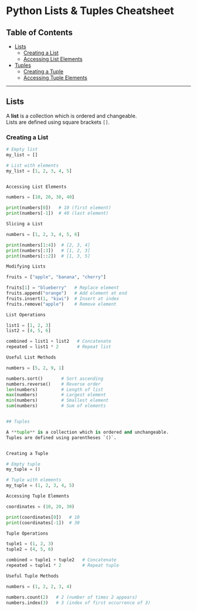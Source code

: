 # Python Lists & Tuples Cheatsheet

## Table of Contents
- [Lists](#lists)  
  - [Creating a List](#creating-a-list)  
  - [Accessing List Elements](#accessing-list-elements)  
- [Tuples](#tuples)  
  - [Creating a Tuple](#creating-a-tuple)  
  - [Accessing Tuple Elements](#accessing-tuple-elements)  

---

## Lists

A **list** is a collection which is ordered and changeable.  
Lists are defined using square brackets `[]`.

### Creating a List
```python
# Empty list
my_list = []

# List with elements
my_list = [1, 2, 3, 4, 5]


Accessing List Elements

numbers = [10, 20, 30, 40]

print(numbers[0])   # 10 (first element)
print(numbers[-1])  # 40 (last element)

Slicing a List

numbers = [1, 2, 3, 4, 5, 6]

print(numbers[1:4])  # [2, 3, 4]
print(numbers[:3])   # [1, 2, 3]
print(numbers[::2])  # [1, 3, 5]

Modifying Lists

fruits = ["apple", "banana", "cherry"]

fruits[1] = "blueberry"   # Replace element
fruits.append("orange")   # Add element at end
fruits.insert(1, "kiwi")  # Insert at index
fruits.remove("apple")    # Remove element

List Operations

list1 = [1, 2, 3]
list2 = [4, 5, 6]

combined = list1 + list2   # Concatenate
repeated = list1 * 2       # Repeat list

Useful List Methods

numbers = [5, 2, 9, 1]

numbers.sort()       # Sort ascending
numbers.reverse()    # Reverse order
len(numbers)         # Length of list
max(numbers)         # Largest element
min(numbers)         # Smallest element
sum(numbers)         # Sum of elements


## Tuples  

A **tuple** is a collection which is ordered and unchangeable.  
Tuples are defined using parentheses `()`.  


Creating a Tuple

# Empty tuple
my_tuple = ()

# Tuple with elements
my_tuple = (1, 2, 3, 4, 5)

Accessing Tuple Elements

coordinates = (10, 20, 30)

print(coordinates[0])   # 10
print(coordinates[-1])  # 30

Tuple Operations

tuple1 = (1, 2, 3)
tuple2 = (4, 5, 6)

combined = tuple1 + tuple2   # Concatenate
repeated = tuple1 * 2        # Repeat tuple

Useful Tuple Methods

numbers = (1, 2, 2, 3, 4)

numbers.count(2)   # 2 (number of times 2 appears)
numbers.index(3)   # 3 (index of first occurrence of 3)


